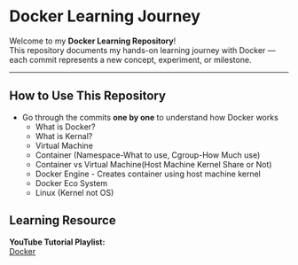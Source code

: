 # Docker Learning Journey

Welcome to my **Docker Learning Repository**!  
This repository documents my hands-on learning journey with Docker — each commit represents a new concept, experiment, or milestone.  

---

## How to Use This Repository

- Go through the commits **one by one** to understand how Docker works
    - What is Docker?
    - What is Kernal?
    - Virtual Machine
    - Container (Namespace-What to use, Cgroup-How Much use)
    - Container vs Virtual Machine(Host Machine Kernel Share or Not)
    - Docker Engine - Creates container using host machine kernel
    - Docker Eco System
    - Linux (Kernel not OS)

## Learning Resource

**YouTube Tutorial Playlist:**  
[Docker](https://www.youtube.com/playlist?list=PLpCqPSEm2Xe8dVi8cCLM9jmRp-FtEIGil)

